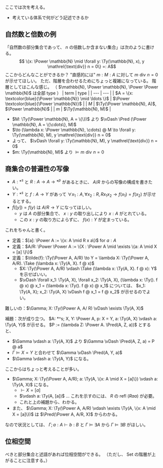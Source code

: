 ここでは次を考える。
- 考えている体系で何がどう記述できるか

## 自然数と倍数の例
「自然数の部分集合であって、 $n$ の倍数しか含まない集合」は次のように書ける。
$$ \{x: \Power \mathbb{N} \mid \forall y: \Ty(\mathbb{N}, x), y \mathrel{\text{div}} n = 0\} =: A$$
ここからどんなことができるか？
"直感的には" $m: M: A$ に対して $m \mathrel{\text{div}} n = 0$ が示せてほしい。
ただ、階層を合わせるためにちょっと複雑になっている。
階層としてはこんな感じ。
（ $\mathbb{N}, \Power \mathbb{N}, \Power \Power \mathbb{N}$ は全部 type ）
| term | type |
| --- | --- |
| $A = \{x: \textcolor{blue}{\Power \mathbb{N}} \mid \ldots \}$ | $\Power \textcolor{blue}{\Power \mathbb{N}}$ |
| $M$ | $\Ty(\Power \mathbb{N}, A)$, $\Power \mathbb{N}$ |
| $m$ | $\Ty(\mathbb{N}, M)$ |

- $M: \Ty(\Power \mathbb{N}, A = \{\})$ より $\vDash \Pred (\Power \mathbb{N}, A = \{\cdots\}, M)$
- $\to (\lambda x: \Power \mathbb{N}, \cdots) @ M \to \forall y: \Ty(\mathbb{N}, M), y \mathrel{\text{div}} n = 0$
- よって、 $\vDash \forall y: \Ty(\mathbb{N}, M), y \mathrel{\text{div}} n = 0$
- $m: \Ty(\mathbb{N}, M)$ より $\vDash m \mathrel{\text{div}} n = 0$

## 商集合の普遍性の写像
- $A: *^s$ と $R: A \to A \to *^p$ があるときに、 $A / R$ からの写像の構成を書きたい。
- $Y: *^s$ と $f: A \to Y$ があって $\forall x_1: A, \forall x_2: R, R x_1 x_2 \to f(x_1) = f(x_2)$ が示せるとする。
- $\tilde{f}([y]) = f(y)$ は $A / R \to Y$ になってほしい。
  - $y$ は $A$ の部分集合で、 $x: y$ の取り出しにより $x: A$ がとれている。
  - この $x: y$ の取り方によらずに、 $f(x) : Y$ が定まっている。

これをちゃんと書く。
- 定義：$[a]: \Power A := \{x: A \mid R x a\}$ for $a: A$
- 定義：$A/R: \Power \Power A := \{X : \Power A \mid \exists \{a: A \mid X = [a] \}\}$
- 定義：$\tilde{f}: \Ty(\Power A, A/R) \to Y = \lambda X: \Ty(\Power A, A/R). \Take (\lambda x: \Ty(A, X). f @ x)$
  - $X: \Ty(\Power A, A/R) \vdash \Take (\lambda x: \Ty(A, X). f @ x): Y$ を示せばいい。
  - $\vDash \forall x_1: \Ty(A, X), \forall x_2: \Ty(A, X), (\lambda x: \Ty(). f @ x) @ x_1 = (\lambda x: \Ty(). f @ x) @ x_1$ については、
    $x_1: \Ty(A, X); x_2: \Ty(A, X) \vDash f @ x_1 = f @ x_2$ が示せるのでよい。

難しいの：$\Gamma; X: \Ty(\Power A, A/ R) \vDash \exists \Ty(A, X)$

補題：次が成り立つ。
$A: *^s; X, Y: \Power A, p: X = Y, a: \Ty(A, X) \vdash a: \Ty(A, Y)$ が示せる。
$P := (\lambda Z: \Power A. \Pred(A, Z, a))$ とすると、
- $\Gamma \vdash a: \Ty(A, X)$ より $\Gamma \vDash \Pred(A, Z, a) = P @ a$
- $\Gamma \vDash X = Y$ と合わせて $\Gamma \vDash \Pred(A, Y, a)$
- $\Gamma \vdash a: \Ty(A, Y)$ になる。

ここからはちょっと考えることが多い。
- $\Gamma; X: \Ty(\Power A, A/R); a: \Ty(A, \{x: A \mid X = [a]\}) \vdash a: \Ty(A, X)$ になる。
  - $\vdash X = [a]$
  - $\vdash a: \Ty(A, [a])$ ... これを示すのには、 $R$ の refl ($R a a$) が必要。
  - これと上の補題から、わかる。
- また、 $\Gamma; X: \Ty(\Power A, A/R) \vdash \exists \Ty(A, \{x: A \mid X = [a]\})$ は $\Pred(\Power A, A/R, X)$ からわかる。

なので状況としては、 $\Gamma; a: A \vdash b: B$ と $\Gamma \vDash \exists A$ から $\Gamma \vDash \exists B$ がほしい。

## 位相空間
べきと部分集合と述語があれば位相空間ができる。
（ただし、 Set の階層が上がることに注意する。）
